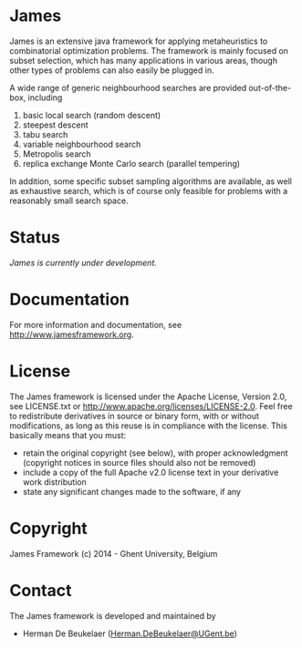 James
=====

James is an extensive java framework for applying metaheuristics to combinatorial optimization problems. The framework is mainly focused on subset selection, which has many applications in various areas, though other types of problems can also easily be plugged in.


A wide range of generic neighbourhood searches are provided out-of-the-box, including

1. basic local search (random descent)
2. steepest descent
3. tabu search
4. variable neighbourhood search
5. Metropolis search
6. replica exchange Monte Carlo search (parallel tempering)

In addition, some specific subset sampling algorithms are available, as well as exhaustive search, which is of course only feasible for problems with a reasonably small search space.

Status
======

*James is currently under development.*

Documentation
=============

For more information and documentation, see http://www.jamesframework.org.

License
=======

The James framework is licensed under the Apache License, Version 2.0, see LICENSE.txt or http://www.apache.org/licenses/LICENSE-2.0. Feel free to redistribute derivatives in source or binary form, with or without modifications, as long as this reuse is in compliance with the license. This basically means that you must:

 - retain the original copyright (see below), with proper acknowledgment (copyright notices in source files should also not be removed)
 - include a copy of the full Apache v2.0 license text in your derivative work distribution
 - state any significant changes made to the software, if any

Copyright
=========

James Framework (c) 2014 - Ghent University, Belgium

Contact
=======

The James framework is developed and maintained by

 - Herman De Beukelaer (Herman.DeBeukelaer@UGent.be)